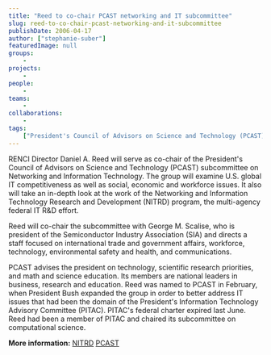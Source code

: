```yaml
---
title: "Reed to co-chair PCAST networking and IT subcommittee"
slug: reed-to-co-chair-pcast-networking-and-it-subcommittee
publishDate: 2006-04-17
author: ["stephanie-suber"]
featuredImage: null
groups:
    - 
projects:
    - 
people:
    - 
teams: 
    - 
collaborations:
    - 
tags:
    ["President's Council of Advisors on Science and Technology (PCAST)"]
---
```

RENCI Director Daniel A. Reed will serve as co-chair of the President's Council of Advisors on Science and Technology (PCAST) subcommittee on Networking and Information Technology. The group will examine U.S. global IT competitiveness as well as social, economic and workforce issues. It also will take an in-depth look at the work of the Networking and Information Technology Research and Development (NITRD) program, the multi-agency federal IT R&amp;D effort. 

Reed will co-chair the subcommittee with George M. Scalise, who is president of the Semiconductor Industry Association (SIA) and directs a staff focused on international trade and government affairs, workforce, technology, environmental safety and health, and communications.

PCAST advises the president on technology, scientific research priorities, and math and science education. Its members are national leaders in business, research and education. Reed was named to PCAST in February, when President Bush expanded the group in order to better address IT issues that had been the domain of the President's Information Technology Advisory Committee (PITAC). PITAC's federal charter expired last June. Reed had been a member of PITAC and chaired its subcommittee on computational science.

<strong>More information:</strong>
<a href="http://www.nitrd.gov/" target="_blank" rel="noopener">NITRD</a>
<a href="http://www.ostp.gov/PCAST/pcast.html" target="_blank" rel="noopener">PCAST</a>
